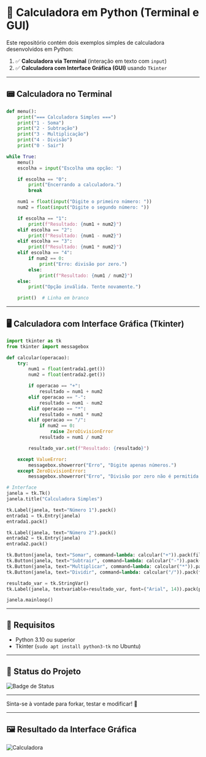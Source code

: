 # 🧮 Calculadora em Python (Terminal e GUI)

Este repositório contém dois exemplos simples de calculadora desenvolvidos em Python:

1. ✅ **Calculadora via Terminal** (interação em texto com `input`)
2. ✅ **Calculadora com Interface Gráfica (GUI)** usando `Tkinter`

---

## 📟 Calculadora no Terminal

```python
def menu():
    print("=== Calculadora Simples ===")
    print("1 - Soma")
    print("2 - Subtração")
    print("3 - Multiplicação")
    print("4 - Divisão")
    print("0 - Sair")

while True:
    menu()
    escolha = input("Escolha uma opção: ")

    if escolha == "0":
        print("Encerrando a calculadora.")
        break

    num1 = float(input("Digite o primeiro número: "))
    num2 = float(input("Digite o segundo número: "))

    if escolha == "1":
        print(f"Resultado: {num1 + num2}")
    elif escolha == "2":
        print(f"Resultado: {num1 - num2}")
    elif escolha == "3":
        print(f"Resultado: {num1 * num2}")
    elif escolha == "4":
        if num2 == 0:
            print("Erro: divisão por zero.")
        else:
            print(f"Resultado: {num1 / num2}")
    else:
        print("Opção inválida. Tente novamente.")

    print()  # Linha em branco
```

---

## 🖥️ Calculadora com Interface Gráfica (Tkinter)

```python
import tkinter as tk
from tkinter import messagebox

def calcular(operacao):
    try:
        num1 = float(entrada1.get())
        num2 = float(entrada2.get())

        if operacao == "+":
            resultado = num1 + num2
        elif operacao == "-":
            resultado = num1 - num2
        elif operacao == "*":
            resultado = num1 * num2
        elif operacao == "/":
            if num2 == 0:
                raise ZeroDivisionError
            resultado = num1 / num2

        resultado_var.set(f"Resultado: {resultado}")

    except ValueError:
        messagebox.showerror("Erro", "Digite apenas números.")
    except ZeroDivisionError:
        messagebox.showerror("Erro", "Divisão por zero não é permitida.")

# Interface
janela = tk.Tk()
janela.title("Calculadora Simples")

tk.Label(janela, text="Número 1").pack()
entrada1 = tk.Entry(janela)
entrada1.pack()

tk.Label(janela, text="Número 2").pack()
entrada2 = tk.Entry(janela)
entrada2.pack()

tk.Button(janela, text="Somar", command=lambda: calcular("+")).pack(fill='x')
tk.Button(janela, text="Subtrair", command=lambda: calcular("-")).pack(fill='x')
tk.Button(janela, text="Multiplicar", command=lambda: calcular("*")).pack(fill='x')
tk.Button(janela, text="Dividir", command=lambda: calcular("/")).pack(fill='x')

resultado_var = tk.StringVar()
tk.Label(janela, textvariable=resultado_var, font=("Arial", 14)).pack(pady=10)

janela.mainloop()
```

---

## 📌 Requisitos

- Python 3.10 ou superior
- Tkinter (`sudo apt install python3-tk` no Ubuntu)

---

## 🏁 Status do Projeto

![Badge de Status](https://img.shields.io/badge/Status-Conclu%C3%ADdo-brightgreen?style=flat-square)

---

Sinta-se à vontade para forkar, testar e modificar! 🚀


---

## 🖼️ Resultado da Interface Gráfica

![Calculadora](https://github.com/user-attachments/assets/23853c03-2474-4f1b-b712-db3008d9e5a8)
 
